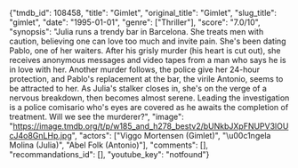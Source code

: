 {"tmdb_id": 108458, "title": "Gimlet", "original_title": "Gimlet", "slug_title": "gimlet", "date": "1995-01-01", "genre": ["Thriller"], "score": "7.0/10", "synopsis": "Julia runs a trendy bar in Barcelona. She treats men with caution, believing one can love too much and invite pain. She's been dating Pablo, one of her waiters. After his grisly murder (his heart is cut out), she receives anonymous messages and video tapes from a man who says he is in love with her. Another murder follows, the police give her 24-hour protection, and Pablo's replacement at the bar, the virile Antonio, seems to be attracted to her. As Julia's stalker closes in, she's on the verge of a nervous breakdown, then becomes almost serene. Leading the investigation is a police comisario who's eyes are covered as he awaits the completion of treatment. Will we see the murderer?", "image": "https://image.tmdb.org/t/p/w185_and_h278_bestv2/bUNkbJXpFNUPV3lOUcJ4o8GnLHp.jpg", "actors": ["Viggo Mortensen (Gimlet)", "\u00c1ngela Molina (Julia)", "Abel Folk (Antonio)"], "comments": [], "recommandations_id": [], "youtube_key": "notfound"}